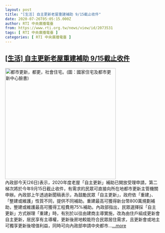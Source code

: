 ```yaml
---
layout: post
title: "[生活] 自主更新老屋重建補助 9/15截止收件"
date: 2020-07-26T05:05:15.000Z
author: RTI 中央廣播電臺
from: https://www.rti.org.tw/news/view/id/2073531
tags: [ RTI 中央廣播電臺 ]
categories: [ RTI 中央廣播電臺 ]
---
```

<!--1595739915000-->
[[生活] 自主更新老屋重建補助 9/15截止收件](https://www.rti.org.tw/news/view/id/2073531)
------

<div>
<img src="https://static.rti.org.tw/assets/thumbnails/2020/03/19/a60a0196a839db90caa9bb9aa388b16d.jpg" width="360" alt="都市更新，都更，社會住宅。(圖：國家住宅及都市更新中心臉書)" title="都市更新，都更，社會住宅。(圖：國家住宅及都市更新中心臉書)"><br>內政部今天(26日)表示，2020年度老屋「自主更新」補助已開放受理申請，第二梯次將於今年9月15日截止收件，有需求的民眾可直接向所在地都市更新主管機關申辦。內政部上午透過新聞稿表示，為鼓勵民眾「自主更新」，政府依「重建」、「整建或維護」性質不同，提供不同補助。重建最高可獲得新台幣800萬規劃補助，整建或維護最高可獲得工程費用75%補助。內政部指出，民眾選擇採「自主更新」方式辦理「重建」時，有別於以往由建商主導實施，改為由住戶組成更新會自主更新，居民享有主導權，更新後房地較能符合民眾居住需求，且更新會或地主可獨享更新後增值利益，同時可向內政部申請中央都市...<a target="_blank" href="https://www.rti.org.tw/news/view/id/2073531">...more</a>
</div>

